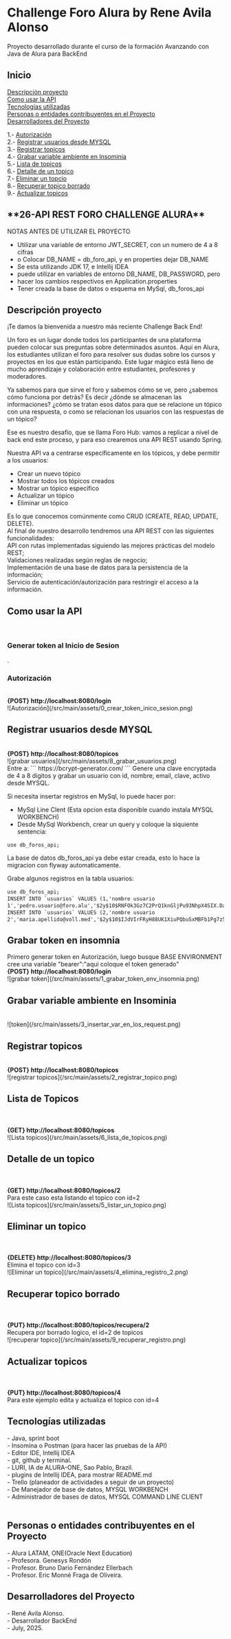 # Challenge Foro Alura by Rene Avila Alonso
Proyecto desarrollado durante el curso de la formación Avanzando con Java de Alura
para BackEnd
<h2>Inicio</h2>

[Descripción proyecto](#descripción-proyecto) <br/>
[Como usar la API](#como-usar-la-api) <br/>
[Tecnologías utilizadas](#Tecnologías-utilizadas) <br/>
[Personas o entidades contribuyentes en el Proyecto](#Personas-o-entidades-contribuyentes-en-el-Proyecto) <br/>
[Desarrolladores del Proyecto](#Desarrolladores-del-Proyecto) <br/>

1.- [Autorización](#autorización) <br/>
2.- [Registrar usuarios desde MYSQL](#registrar-usuarios-desde-mysql) <br/>
3.- [Registrar topicos](#registrar-topicos) <br/>
4.- [Grabar variable ambiente en Insominia](#grabar-variable-ambiente-en-insominia) <br/>
5.- [Lista de topicos](#lista-de-topicos) <br/>
6.- [Detalle de un topico](#detalle-de-un-topico) <br/>
7.- [Eliminar un topcio](#eliminar-un-topico) <br/>
8.- [Recuperar topico borrado](#recuperar-topico-borrado) <br/>
9.- [Actualizar topicos](#actualizar-topicos) <br/>

<h2>**26-API REST FORO CHALLENGE ALURA**</h2>

NOTAS ANTES DE UTILIZAR EL PROYECTO </br>
* Utilizar una variable de entorno JWT_SECRET, con un numero de 4 a 8 cifras</br>
* o Colocar DB_NAME = db_foro_api, y en properties dejar DB_NAME </br>
* Se esta utilizando JDK 17, e Intellij IDEA </br>
* puede utilizar en variables de entorno DB_NAME, DB_PASSWORD, pero </br>
* hacer los cambios respectivos en Application.properties </br>
* Tener creada la base de datos o esquema en MySql, db_foros_api</br>

<h2>Descripción proyecto</h2>
¡Te damos la bienvenida a nuestro más reciente Challenge Back End! </br>

Un foro es un lugar donde todos los participantes de una plataforma
pueden colocar sus preguntas sobre determinados asuntos. Aquí en Alura, 
los estudiantes utilizan el foro para resolver sus dudas sobre los cursos 
y proyectos en los que están participando. Este lugar mágico está lleno de 
mucho aprendizaje y colaboración entre estudiantes, profesores y moderadores.</br>

Ya sabemos para que sirve el foro y sabemos cómo se ve, pero ¿sabemos cómo 
funciona por detrás? Es decir ¿dónde se almacenan las informaciones? 
¿cómo se tratan esos datos para que se relacione un tópico con una respuesta, 
o como se relacionan los usuarios con las respuestas de un tópico?</br>

Ese es nuestro desafío, que se llama Foro Hub: vamos a replicar a nivel de 
back end este proceso, y para eso crearemos una API REST usando Spring.</br>

Nuestra API va a centrarse específicamente en los tópicos, y debe permitir a 
los usuarios:</br>
* Crear un nuevo tópico</br>
* Mostrar todos los tópicos creados</br>
* Mostrar un tópico específico</br>
* Actualizar un tópico</br>
* Eliminar un tópico</br>

Es lo que conocemos comúnmente como CRUD (CREATE, READ, UPDATE, DELETE).</br>
Al final de nuestro desarrollo tendremos una API REST con las siguientes 
funcionalidades:</br>
API con rutas implementadas siguiendo las mejores prácticas del modelo REST;</br>
Validaciones realizadas según reglas de negocio;</br>
Implementación de una base de datos para la persistencia de la información;</br>
Servicio de autenticación/autorización para restringir el acceso a la información.<br/>

<h2>Como usar la API</h2> </br>
<h3>Generar token al Inicio de Sesion</h3>. <br/>
<h3>Autorización</h3> 
</br>
<STRONG>{POST} http://localhost:8080/login</STRONG>
</br>
![Autorización](/src/main/assets/0_crear_token_inico_sesion.png) 
</br>
<h2>Registrar usuarios desde MYSQL</h2>
</br>
<STRONG>{POST} http://localhost:8080/topicos</STRONG>
</br>
![grabar usuarios](/src/main/assets/8_grabar_usuarios.png)
</br>
Entre a:
```
https://bcrypt-generator.com/
```
Genere una clave encryptada de 4 a 8 digitos y grabar un usuario
con id, nombre, email, clave, activo desde MYSQL. 

Si necesita insertar registros en MySql, lo puede hacer por:
* MySql Line Clent (Esta opcion esta disponible cuando instala MYSQL WORKBENCH)
* Desde MySql Workbench, crear un query y coloque la siquiente sentencia:
```commandline
use db_foros_api;
```
La base de datos db_foros_api ya debe estar creada, esto lo hace 
la migracion con flyway automaticamente.

Grabe algunos registros en la tabla usuarios:
```commandline
use db_foros_api;
INSERT INTO `usuarios` VALUES (1,'nombre usuario 1','pedro.usuario@foro.alu','$2y$10$RNFOk3Gz7C2PrQ1knGljPu93NhpX4SIX.Dap3Vi5EGwrIvMmCSWby',1);
INSERT INTO `usuarios` VALUES (2,'nombre usuario 2','maria.apellido@voll.med','$2y$10$IJdVIrFRyH88UK1XiuPQbuSxMBFb1Pg7z54jTNtXZwtuYnqW10eQq',1);
```
<h2>Grabar token en insomnia</h2>
Primero generar token en Autorización, luego busque BASE ENVIRONMENT
cree una variable "bearer":"aqui coloque el token generado"
</br>
<STRONG>{POST} http://localhost:8080/login</STRONG>
</br>
![grabar token](/src/main/assets/1_grabar_token_env_insomnia.png)
</br>

<h2>Grabar variable ambiente en Insominia</h2> </br>
![token](/src/main/assets/3_insertar_var_en_los_request.png)
</br>

<h2>Registrar topicos</h2>
</br>
<STRONG>{POST} http://localhost:8080/topicos</STRONG>
</br>
![registrar topicos](/src/main/assets/2_registrar_topico.png)
</br>

<h2>Lista de Topicos</h2> </br>
</br>
<STRONG>{GET} http://localhost:8080/topicos</STRONG>
</br>
![Lista topicos](/src/main/assets/6_lista_de_topicos.png)
</br>

<h2>Detalle de un topico</h2> </br>
</br>
<STRONG>{GET} http://localhost:8080/topicos/2</STRONG>
</br>
Para este caso esta listando el topico con id=2 
</br>
![Lista topicos](/src/main/assets/5_listar_un_topico.png)
</br>

<h2>Eliminar un topico</h2> </br>
</br>
<STRONG>{DELETE} http://localhost:8080/topicos/3</STRONG>
</br>
Elimina el topico con id=3 </br>
![Eliminar un  topico](/src/main/assets/4_elimina_registro_2.png)
</br>

<h2>Recuperar topico borrado</h2> </br>
</br>
<STRONG>{PUT} http://localhost:8080/topicos/recupera/2</STRONG>
</br>
Recupera por borrado logico, el id=2 de topicos 
</br>
![recuperar topico](/src/main/assets/9_recuperar_registro.png)

<h2>Actualizar topicos</h2> </br>
</br>
<STRONG>{PUT} http://localhost:8080/topicos/4</STRONG>
</br>
Para este ejemplo edita y actualiza el topico con id=4 </br>

<h2>Tecnologías utilizadas</h2>
- Java, sprint boot<br/>
- Insomina o Postman  (para hacer las pruebas de la API) <br/>
- Editor IDE, Intellij IDEA <br/>
- git, github y terminal. <br/>
- LURI, IA de ALURA-ONE, Sao Pablo, Brazil. <br/>
- plugins de Intellij IDEA, para mostrar README.md <br/>
- Trello (planeador de actividades a seguir de un proyecto) <br/>
- De Manejador de base de datos, MYSQL WORKBENCH <br/>
- Administrador de bases de datos, MYSQL COMMAND LINE CLIENT<br/>
</br>

<h2>Personas o entidades contribuyentes en el Proyecto</h2>
- Alura LATAM, ONE(Oracle Next Education) <br/>
- Profesora. Genesys Rondón </br>
- Profesor. Bruno Dario Fernández Ellerbach <br/>
- Profesor. Eric Monné Fraga de Oliveira. <br/>

<h2>Desarrolladores del Proyecto</h2>
- René Avila Alonso. <br/>
- Desarrollador BackEnd <br/>
- July, 2025. </br>
